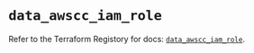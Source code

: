 # `data_awscc_iam_role`

Refer to the Terraform Registory for docs: [`data_awscc_iam_role`](https://registry.terraform.io/providers/hashicorp/awscc/0.70.0/docs/data-sources/iam_role).
